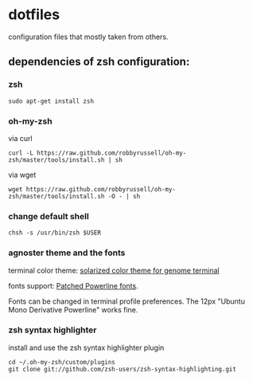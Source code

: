 # dotfiles
configuration files that mostly taken from others.

## dependencies of zsh configuration:

### zsh

```
sudo apt-get install zsh
```

### oh-my-zsh 

via curl

```
curl -L https://raw.github.com/robbyrussell/oh-my-zsh/master/tools/install.sh | sh
```
via wget

```
wget https://raw.github.com/robbyrussell/oh-my-zsh/master/tools/install.sh -O - | sh
```

### change default shell

```
chsh -s /usr/bin/zsh $USER
```

### agnoster theme and the fonts
terminal color theme: [solarized color theme for genome terminal](https://github.com/Anthony25/gnome-terminal-colors-solarized)

fonts support: [Patched Powerline fonts](https://github.com/powerline/fonts). 

Fonts can be changed in terminal profile preferences. The 12px "Ubuntu Mono Derivative Powerline" works fine.

### zsh syntax highlighter
install and use the zsh syntax highlighter plugin
```
cd ~/.oh-my-zsh/custom/plugins
git clone git://github.com/zsh-users/zsh-syntax-highlighting.git
```
